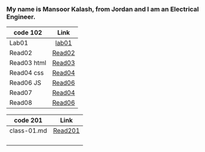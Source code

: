 
### My name is Mansoor Kalash, from Jordan and I am an Electrical Engineer.


| code 102      | Link                                                            | 
| ------------- |:---------------------------------------------------------------:| 
| Lab01         |[lab01](https://mansoor-kalash.github.io/reading-notes/lab01)    | 
|  Read02       |[Read02](https://mansoor-kalash.github.io/reading-notes/Read02)  | 
|  Read03 html  |[Read03](https://mansoor-kalash.github.io/reading-notes/Read03)  |
| Read04 css    |[Read04](https://mansoor-kalash.github.io/reading-notes/Read04)  | 
| Read06 JS     |[Read06](https://mansoor-kalash.github.io/reading-notes/Read06)  |
| Read07        |[Read04](https://mansoor-kalash.github.io/reading-notes/Read07)  | 
| Read08        |[Read06](https://mansoor-kalash.github.io/reading-notes/Read08)  |
 


| code 201      | Link                                                                        | 
| ------------- |:---------------------------------------------------------------------------:| 
|   class-01.md |[Read201](https://mansoor-kalash.github.io/reading-notes/class-01)           | 
|               |                                                                             | 
|               |                                                                             | 
|               |                                                                             | 
|               |                                                                             | 



